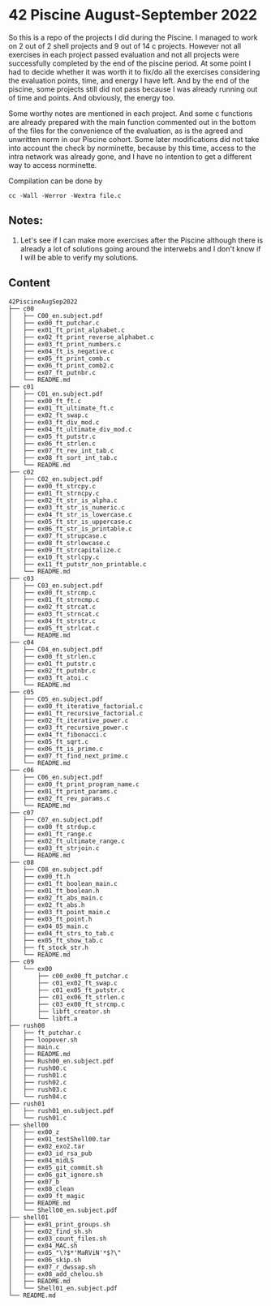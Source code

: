 # 42 Piscine August-September 2022

So this is a repo of the projects I did during the Piscine. I managed to work on 2 out of 2 shell projects and 9 out of 14 c projects. However not all exercises in each project passed evaluation and not all projects were successfully completed by the end of the piscine period. At some point I had to decide whether it was worth it to fix/do all the exercises considering the evaluation points, time, and energy I have left. And by the end of the piscine, some projects still did not pass because I was already running out of time and points. And obviously, the energy too. 

Some worthy notes are mentioned in each project. And some c functions are already prepared with the main function commented out in the bottom of the files for the convenience of the evaluation, as is the agreed and unwritten norm in our Piscine cohort. Some later modifications did not take into account the check by norminette, because by this time, access to the intra network was already gone, and I have no intention to get a different way to access norminette. 

Compilation can be done by 

```shell
cc -Wall -Werror -Wextra file.c
```


## Notes:
1. Let's see if I can make more exercises after the Piscine although there is already a lot of solutions going around the interwebs and I don't know if I will be able to verify my solutions.

## Content
```
42PiscineAugSep2022
├── c00
│   ├── C00_en.subject.pdf
│   ├── ex00_ft_putchar.c
│   ├── ex01_ft_print_alphabet.c
│   ├── ex02_ft_print_reverse_alphabet.c
│   ├── ex03_ft_print_numbers.c
│   ├── ex04_ft_is_negative.c
│   ├── ex05_ft_print_comb.c
│   ├── ex06_ft_print_comb2.c
│   ├── ex07_ft_putnbr.c
│   └── README.md
├── c01
│   ├── C01_en.subject.pdf
│   ├── ex00_ft_ft.c
│   ├── ex01_ft_ultimate_ft.c
│   ├── ex02_ft_swap.c
│   ├── ex03_ft_div_mod.c
│   ├── ex04_ft_ultimate_div_mod.c
│   ├── ex05_ft_putstr.c
│   ├── ex06_ft_strlen.c
│   ├── ex07_ft_rev_int_tab.c
│   ├── ex08_ft_sort_int_tab.c
│   └── README.md
├── c02
│   ├── C02_en.subject.pdf
│   ├── ex00_ft_strcpy.c
│   ├── ex01_ft_strncpy.c
│   ├── ex02_ft_str_is_alpha.c
│   ├── ex03_ft_str_is_numeric.c
│   ├── ex04_ft_str_is_lowercase.c
│   ├── ex05_ft_str_is_uppercase.c
│   ├── ex06_ft_str_is_printable.c
│   ├── ex07_ft_strupcase.c
│   ├── ex08_ft_strlowcase.c
│   ├── ex09_ft_strcapitalize.c
│   ├── ex10_ft_strlcpy.c
│   ├── ex11_ft_putstr_non_printable.c
│   └── README.md
├── c03
│   ├── C03_en.subject.pdf
│   ├── ex00_ft_strcmp.c
│   ├── ex01_ft_strncmp.c
│   ├── ex02_ft_strcat.c
│   ├── ex03_ft_strncat.c
│   ├── ex04_ft_strstr.c
│   ├── ex05_ft_strlcat.c
│   └── README.md
├── c04
│   ├── C04_en.subject.pdf
│   ├── ex00_ft_strlen.c
│   ├── ex01_ft_putstr.c
│   ├── ex02_ft_putnbr.c
│   ├── ex03_ft_atoi.c
│   └── README.md
├── c05
│   ├── C05_en.subject.pdf
│   ├── ex00_ft_iterative_factorial.c
│   ├── ex01_ft_recursive_factorial.c
│   ├── ex02_ft_iterative_power.c
│   ├── ex03_ft_recursive_power.c
│   ├── ex04_ft_fibonacci.c
│   ├── ex05_ft_sqrt.c
│   ├── ex06_ft_is_prime.c
│   ├── ex07_ft_find_next_prime.c
│   └── README.md
├── c06
│   ├── C06_en.subject.pdf
│   ├── ex00_ft_print_program_name.c
│   ├── ex01_ft_print_params.c
│   ├── ex02_ft_rev_params.c
│   └── README.md
├── c07
│   ├── C07_en.subject.pdf
│   ├── ex00_ft_strdup.c
│   ├── ex01_ft_range.c
│   ├── ex02_ft_ultimate_range.c
│   ├── ex03_ft_strjoin.c
│   └── README.md
├── c08
│   ├── C08_en.subject.pdf
│   ├── ex00_ft.h
│   ├── ex01_ft_boolean_main.c
│   ├── ex01_ft_boolean.h
│   ├── ex02_ft_abs_main.c
│   ├── ex02_ft_abs.h
│   ├── ex03_ft_point_main.c
│   ├── ex03_ft_point.h
│   ├── ex04_05_main.c
│   ├── ex04_ft_strs_to_tab.c
│   ├── ex05_ft_show_tab.c
│   ├── ft_stock_str.h
│   └── README.md
├── c09
│   └── ex00
│       ├── c00_ex00_ft_putchar.c
│       ├── c01_ex02_ft_swap.c
│       ├── c01_ex05_ft_putstr.c
│       ├── c01_ex06_ft_strlen.c
│       ├── c03_ex00_ft_strcmp.c
│       ├── libft_creator.sh
│       └── libft.a
├── rush00
│   ├── ft_putchar.c
│   ├── loopover.sh
│   ├── main.c
│   ├── README.md
│   ├── Rush00_en.subject.pdf
│   ├── rush00.c
│   ├── rush01.c
│   ├── rush02.c
│   ├── rush03.c
│   └── rush04.c
├── rush01
│   ├── rush01_en.subject.pdf
│   └── rush01.c
├── shell00
│   ├── ex00_z
│   ├── ex01_testShell00.tar
│   ├── ex02_exo2.tar
│   ├── ex03_id_rsa_pub
│   ├── ex04_midLS
│   ├── ex05_git_commit.sh
│   ├── ex06_git_ignore.sh
│   ├── ex07_b
│   ├── ex08_clean
│   ├── ex09_ft_magic
│   ├── README.md
│   └── Shell00_en.subject.pdf
├── shell01
│   ├── ex01_print_groups.sh
│   ├── ex02_find_sh.sh
│   ├── ex03_count_files.sh
│   ├── ex04_MAC.sh
│   ├── ex05_"\?$*'MaRViN'*$?\"
│   ├── ex06_skip.sh
│   ├── ex07_r_dwssap.sh
│   ├── ex08_add_chelou.sh
│   ├── README.md
│   └── Shell01_en.subject.pdf
└── README.md
```